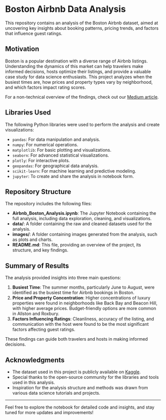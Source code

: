 # Boston Airbnb Data Analysis

This repository contains an analysis of the Boston Airbnb dataset, aimed at uncovering key insights about booking patterns, pricing trends, and factors that influence guest ratings.

## Motivation

Boston is a popular destination with a diverse range of Airbnb listings. Understanding the dynamics of this market can help travelers make informed decisions, hosts optimize their listings, and provide a valuable case study for data science enthusiasts. This project analyzes when the busiest times are, how prices and property types vary by neighborhood, and which factors impact rating scores.

For a non-technical overview of the findings, check out our [Medium article](https://medium.com/@nathaliabedor/unlocking-bostons-airbnb-secrets-what-you-need-to-know-before-booking-54bdf426377d).

## Libraries Used

The following Python libraries were used to perform the analysis and create visualizations:

- `pandas`: For data manipulation and analysis.
- `numpy`: For numerical operations.
- `matplotlib`: For basic plotting and visualizations.
- `seaborn`: For advanced statistical visualizations.
- `plotly`: For interactive plots.
- `geopandas`: For geographical data analysis.
- `scikit-learn`: For machine learning and predictive modeling.
- `jupyter`: To create and share the analysis in notebook form.

## Repository Structure

The repository includes the following files:

- **Airbnb_Boston_Analysis.ipynb**: The Jupyter Notebook containing the full analysis, including data exploration, cleaning, and visualizations.
- **data/**: A folder containing the raw and cleaned datasets used for the analysis.
- **images/**: A folder containing images generated from the analysis, such as plots and charts.
- **README.md**: This file, providing an overview of the project, its structure, and key findings.

## Summary of Results

The analysis provided insights into three main questions:

1. **Busiest Time**: The summer months, particularly June to August, were identified as the busiest time for Airbnb bookings in Boston.
2. **Price and Property Concentration**: Higher concentrations of luxury properties were found in neighborhoods like Back Bay and Beacon Hill, with higher average prices. Budget-friendly options are more common in Allston and Roxbury.
3. **Factors Influencing Ratings**: Cleanliness, accuracy of the listing, and communication with the host were found to be the most significant factors affecting guest ratings.

These findings can guide both travelers and hosts in making informed decisions.

## Acknowledgments

- The dataset used in this project is publicly available on [Kaggle](https://www.kaggle.com/airbnb/boston).
- Special thanks to the open-source community for the libraries and tools used in this analysis.
- Inspiration for the analysis structure and methods was drawn from various data science tutorials and projects.

---

Feel free to explore the notebook for detailed code and insights, and stay tuned for more updates and improvements!

